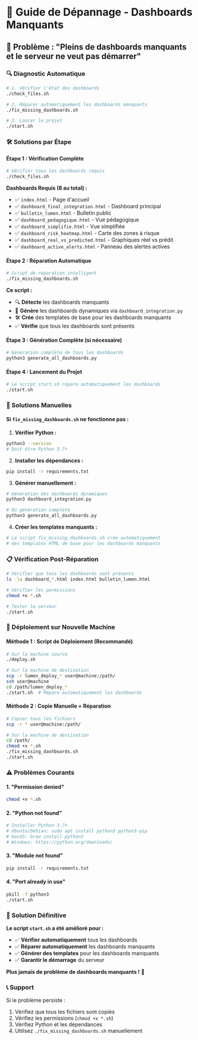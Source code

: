 # 🔧 Guide de Dépannage - Dashboards Manquants

## 🚨 **Problème : "Pleins de dashboards manquants et le serveur ne veut pas démarrer"**

### **🔍 Diagnostic Automatique**

```bash
# 1. Vérifier l'état des dashboards
./check_files.sh

# 2. Réparer automatiquement les dashboards manquants
./fix_missing_dashboards.sh

# 3. Lancer le projet
./start.sh
```

### **🛠️ Solutions par Étape**

#### **Étape 1 : Vérification Complète**
```bash
# Vérifier tous les dashboards requis
./check_files.sh
```

**Dashboards Requis (8 au total) :**
- ✅ `index.html` - Page d'accueil
- ✅ `dashboard_final_integration.html` - Dashboard principal
- ✅ `bulletin_lumen.html` - Bulletin public
- ✅ `dashboard_pedagogique.html` - Vue pédagogique
- ✅ `dashboard_simplifie.html` - Vue simplifiée
- ✅ `dashboard_risk_heatmap.html` - Carte des zones à risque
- ✅ `dashboard_real_vs_predicted.html` - Graphiques réel vs prédit
- ✅ `dashboard_active_alerts.html` - Panneau des alertes actives

#### **Étape 2 : Réparation Automatique**
```bash
# Script de réparation intelligent
./fix_missing_dashboards.sh
```

**Ce script :**
- 🔍 **Détecte** les dashboards manquants
- 🎨 **Génère** les dashboards dynamiques via `dashboard_integration.py`
- 🛠️ **Crée** des templates de base pour les dashboards manquants
- ✅ **Vérifie** que tous les dashboards sont présents

#### **Étape 3 : Génération Complète (si nécessaire)**
```bash
# Génération complète de tous les dashboards
python3 generate_all_dashboards.py
```

#### **Étape 4 : Lancement du Projet**
```bash
# Le script start.sh répare automatiquement les dashboards
./start.sh
```

### **🔧 Solutions Manuelles**

#### **Si `fix_missing_dashboards.sh` ne fonctionne pas :**

1. **Vérifier Python :**
```bash
python3 --version
# Doit être Python 3.7+
```

2. **Installer les dépendances :**
```bash
pip install -r requirements.txt
```

3. **Générer manuellement :**
```bash
# Génération des dashboards dynamiques
python3 dashboard_integration.py

# Ou génération complète
python3 generate_all_dashboards.py
```

4. **Créer les templates manquants :**
```bash
# Le script fix_missing_dashboards.sh crée automatiquement
# des templates HTML de base pour les dashboards manquants
```

### **📋 Vérification Post-Réparation**

```bash
# Vérifier que tous les dashboards sont présents
ls -la dashboard_*.html index.html bulletin_lumen.html

# Vérifier les permissions
chmod +x *.sh

# Tester le serveur
./start.sh
```

### **🚀 Déploiement sur Nouvelle Machine**

#### **Méthode 1 : Script de Déploiement (Recommandé)**
```bash
# Sur la machine source
./deploy.sh

# Sur la machine de destination
scp -r lumen_deploy_* user@machine:/path/
ssh user@machine
cd /path/lumen_deploy_*
./start.sh  # Répare automatiquement les dashboards
```

#### **Méthode 2 : Copie Manuelle + Réparation**
```bash
# Copier tous les fichiers
scp -r * user@machine:/path/

# Sur la machine de destination
cd /path/
chmod +x *.sh
./fix_missing_dashboards.sh
./start.sh
```

### **⚠️ Problèmes Courants**

#### **1. "Permission denied"**
```bash
chmod +x *.sh
```

#### **2. "Python not found"**
```bash
# Installer Python 3.7+
# Ubuntu/Debian: sudo apt install python3 python3-pip
# macOS: brew install python3
# Windows: https://python.org/downloads/
```

#### **3. "Module not found"**
```bash
pip install -r requirements.txt
```

#### **4. "Port already in use"**
```bash
pkill -f python3
./start.sh
```

### **🎯 Solution Définitive**

**Le script `start.sh` a été amélioré pour :**
- ✅ **Vérifier automatiquement** tous les dashboards
- ✅ **Réparer automatiquement** les dashboards manquants
- ✅ **Générer des templates** pour les dashboards manquants
- ✅ **Garantir le démarrage** du serveur

**Plus jamais de problème de dashboards manquants !** 🎉

### **📞 Support**

Si le problème persiste :
1. Vérifiez que tous les fichiers sont copiés
2. Vérifiez les permissions (`chmod +x *.sh`)
3. Vérifiez Python et les dépendances
4. Utilisez `./fix_missing_dashboards.sh` manuellement
